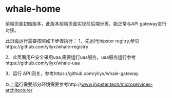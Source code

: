 # whale-home
前端页面初始版本，此版本前端页面实现前后端分离，能正常与API gateway进行对接。

此页面运行需要按照如下步骤执行：
1、先运行jhipster regitry,参见https://github.com/yllyx/whale-registry

2、此页面用户安全采用uaa,需要运行uaa服务，uaa服务运行参考https://github.com/yllyx/whale-uaa

3、运行 API 网关，参考https://github.com/yllyx/whale-gateway

以上运行需要部分环境需要参考http://www.jhipster.tech/microservices-architecture/
